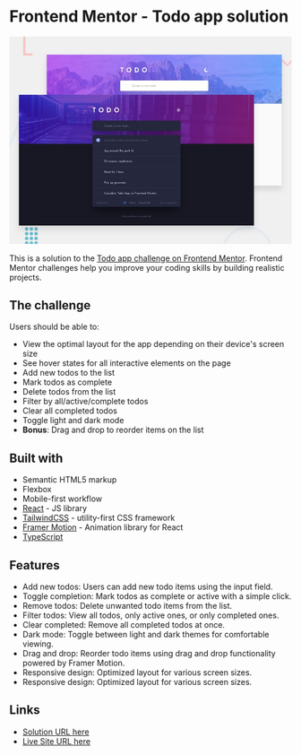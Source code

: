 # Frontend Mentor - Todo app solution

![Design preview for the Todo app coding challenge](./design/desktop-preview.jpg)

This is a solution to the [Todo app challenge on Frontend Mentor](https://www.frontendmentor.io/challenges/todo-app-Su1_KokOW). Frontend Mentor challenges help you improve your coding skills by building realistic projects.

## The challenge

Users should be able to:

- View the optimal layout for the app depending on their device's screen size
- See hover states for all interactive elements on the page
- Add new todos to the list
- Mark todos as complete
- Delete todos from the list
- Filter by all/active/complete todos
- Clear all completed todos
- Toggle light and dark mode
- **Bonus**: Drag and drop to reorder items on the list

## Built with

- Semantic HTML5 markup
- Flexbox
- Mobile-first workflow
- [React](https://react.dev/) - JS library
- [TailwindCSS](https://tailwindcss.com/) - utility-first CSS framework
- [Framer Motion](https://www.framer.com/motion/) - Animation library for React
- [TypeScript](https://www.typescriptlang.org/)

## Features

- Add new todos: Users can add new todo items using the input field.
- Toggle completion: Mark todos as complete or active with a simple click.
- Remove todos: Delete unwanted todo items from the list.
- Filter todos: View all todos, only active ones, or only completed ones.
- Clear completed: Remove all completed todos at once.
- Dark mode: Toggle between light and dark themes for comfortable viewing.
- Drag and drop: Reorder todo items using drag and drop functionality powered by Framer Motion.
- Responsive design: Optimized layout for various screen sizes.
- Responsive design: Optimized layout for various screen sizes.

## Links

- [Solution URL here](https://github.com/mayurDayal2000/todo-app-main)
- [Live Site URL here](https://mayurdayal2000-todo-app-main.netlify.app/)
